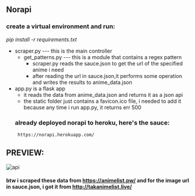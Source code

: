 ## Norapi
### create a virtual environment and run:
_pip install -r requirements.txt_

* scraper.py --- this is the main controller
  * get_patterns.py --- this is a module that contains a regex pattern
    * scraper.py reads the sauce.json to get the url of the specified anime i need
    * after reading the url in sauce.json,it performs some operation and writes the results to anime_data.json
 *  app.py is a flask app
    * it reads the data from anime_data.json and returns it as a json api
    * the static folder just contains a favicon.ico file, i needed to add it because any time i run app.py, it returns err 500
    ### already deployed norapi to heroku, here's the sauce:
         https://norapi.herokuapp.com/
## PREVIEW:
![api](https://user-images.githubusercontent.com/71889751/99081702-7fecae00-25c3-11eb-9b36-c464742cf6e9.png)

#### btw i scraped these data from https://animelist.pw/ and for the image url in sauce.json, i got it from http://takanimelist.live/

